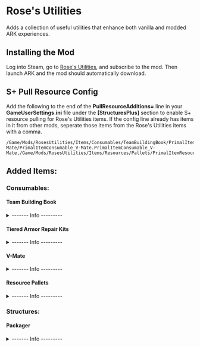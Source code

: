 # Rose's Utilities
Adds a collection of useful utilities that enhance both vanilla and modded ARK experiences.

## Installing the Mod
Log into Steam, go to [Rose's Utilities](https://steamcommunity.com/sharedfiles/filedetails/?id=2939004410), and subscribe to the mod. Then launch ARK and the mod should automatically download.

## S+ Pull Resource Config
Add the following to the end of the **PullResourceAdditions=** line in your **GameUserSettings.ini** file under the **\[StructuresPlus\]** section to enable S+ resource pulling for Rose's Utilities items. If the config line already has items in it from other mods, seperate those items from the Rose's Utilities items with a comma.

```
/Game/Mods/RosesUtilities/Items/Consumables/TeamBuildingBook/PrimalItemConsumable_TeamBuildingBook.PrimalItemConsumable_TeamBuildingBook,/Game/Mods/RosesUtilities/Items/Consumables/ArmorRepairKit/Crude/PrimalItemConsumable_ArmorRepairKitCrude.PrimalItemConsumable_ArmorRepairKitCrude,/Game/Mods/RosesUtilities/Items/Consumables/ArmorRepairKit/Basic/PrimalItemConsumable_ArmorRepairKitBasic.PrimalItemConsumable_ArmorRepairKitBasic,/Game/Mods/RosesUtilities/Items/Consumables/ArmorRepairKit/Advanced/PrimalItemConsumable_ArmorRepairKitAdvanced.PrimalItemConsumable_ArmorRepairKitAdvanced,/Game/Mods/RosesUtilities/Items/Consumables/ArmorRepairKit/Universal/PrimalItemConsumable_ArmorRepairKitUniversal.PrimalItemConsumable_ArmorRepairKitUniversal,/Game/Mods/RosesUtilities/Items/Consumables/V-Mate/PrimalItemConsumable_V-Mate.PrimalItemConsumable_V-Mate,/Game/Mods/RosesUtilities/Items/Resources/Pallets/PrimalItemResourcePallet_MetalIngot.PrimalItemResourcePallet_MetalIngot,/Game/Mods/RosesUtilities/Items/Resources/Pallets/PrimalItemResourcePallet_ScrapMetalIngot.PrimalItemResourcePallet_ScrapMetalIngot,/Game/Mods/RosesUtilities/Items/Resources/Pallets/PrimalItemResourcePallet_Crystal.PrimalItemResourcePallet_Crystal,/Game/Mods/RosesUtilities/Items/Resources/Pallets/PrimalItemResourcePallet_Wood.PrimalItemResourcePallet_Wood,/Game/Mods/RosesUtilities/Items/Resources/Pallets/PrimalItemResourcePallet_FungalWood.PrimalItemResourcePallet_FungalWood,/Game/Mods/RosesUtilities/Items/Resources/Pallets/PrimalItemResourcePallet_CorruptedWood.PrimalItemResourcePallet_CorruptedWood,/Game/Mods/RosesUtilities/Items/Resources/Pallets/PrimalItemResourcePallet_Stone.PrimalItemResourcePallet_Stone,/Game/Mods/RosesUtilities/Items/Resources/Pallets/PrimalItemResourcePallet_Obsidian.PrimalItemResourcePallet_Obsidian,/Game/Mods/RosesUtilities/Items/Resources/Pallets/PrimalItemResourcePallet_ElementShard.PrimalItemResourcePallet_ElementShard,/Game/Mods/RosesUtilities/Items/Resources/Pallets/PrimalItemResourcePallet_Flint.PrimalItemResourcePallet_Flint,/Game/Mods/RosesUtilities/Items/Resources/Pallets/PrimalItemResourcePallet_Charcoal.PrimalItemResourcePallet_Charcoal
```
	
## Added Items:
### Consumables:
#### Team Building Book
<details><summary>------- Info ---------</summary>

When used while riding a dinosaur, adds 25-50% imprint quality and sets the imprinter to the rider.

Cannot be used on dinosaurs fully imprinted to you.
```
cheat giveitem "Blueprint'/Game/Mods/RosesUtilities/Items/Consumables/TeamBuildingBook/PrimalItemConsumable_TeamBuildingBook.PrimalItemConsumable_TeamBuildingBook'" 40 0 false
```
</details>

#### Tiered Armor Repair Kits
<details><summary>------- Info ---------</summary>
	
A collection of tools and materials that makes repairing armor a cinch.

Use to instantly repair the first damaged or broken piece of armor in your inventory, with equipped armor having priority.

Has 4 tiers with each tier able to repair more types of armor than the previous tier, along with the previous tier's types.
| Tier | Additional Armor Types |
| --- | --- |
| Crude | Cloth, Hide |
| Basic | Fur, Desert, Ghillie, Chitin |
| Advanced | Flak, Hazard, SCUBA(minus chest), Riot |
| Universal | All |

```
cheat giveitem "Blueprint'/Game/Mods/RosesUtilities/Items/Consumables/ArmorRepairKit/Crude/PrimalItemConsumable_ArmorRepairKitCrude.PrimalItemConsumable_ArmorRepairKitCrude'" 40 0 false
```
```
cheat giveitem "Blueprint'/Game/Mods/RosesUtilities/Items/Consumables/ArmorRepairKit/Basic/PrimalItemConsumable_ArmorRepairKitBasic.PrimalItemConsumable_ArmorRepairKitBasic'" 40 0 false
```
```
cheat giveitem "Blueprint'/Game/Mods/RosesUtilities/Items/Consumables/ArmorRepairKit/Advanced/PrimalItemConsumable_ArmorRepairKitAdvanced.PrimalItemConsumable_ArmorRepairKitAdvanced'" 40 0 false
```
```
cheat giveitem "Blueprint'/Game/Mods/RosesUtilities/Items/Consumables/ArmorRepairKit/Universal/PrimalItemConsumable_ArmorRepairKitUniversal.PrimalItemConsumable_ArmorRepairKitUniversal'" 40 0 false
```
</details>

#### V-Mate
<details><summary>------- Info ---------</summary>
	
Are your dinos feeling lonely because they don't have a mate? Worry not, for we have the technology! The patent-pending V-Mate provides your lonely dinosaurs with their very own virtual mate! Just use it on a dinosaur and watch them recieve all the benefits of a mate, without actually needing one!

Works on all dinosaur genders (or lack thereof), because everyone deserves love!
```
cheat giveitem "Blueprint'/Game/Mods/RosesUtilities/Items/Consumables/V-Mate/PrimalItemConsumable_V-Mate.PrimalItemConsumable_V-Mate'" 1 0 false
```
</details>

#### Resource Pallets
<details><summary>------- Info ---------</summary>
	
Compact packages of resources which are lighter and more space efficient than their unpackaged contents. 

Crafted in the [Packager](https://github.com/Daniel0Widing/RosesUtilities#packager), and unpacked by using in an inventory. 

Types: 
- Metal Ingot
- Scrap Metal Ingot
- Crystal
- Wood
- Fungal Wood 
- Corrupted Wood
- Stone
- Obsidian
- Element Shards
- Flint
- Charcoal

*May not be compatibile with stack mods. If you only want to change the stack size of items, use the Game.ini settings instead of a stack mod. If you also want the weight reduction from a stack mod, then the Packager and Resource Pallets are redundant and shouldn't be used.*
```
cheat giveitem "Blueprint'/Game/Mods/RosesUtilities/Items/Resources/Pallets/PrimalItemResourcePallet_MetalIngot.PrimalItemResourcePallet_MetalIngot'" 1 0 false
```
```
cheat giveitem "Blueprint'/Game/Mods/RosesUtilities/Items/Resources/Pallets/PrimalItemResourcePallet_ScrapMetalIngot.PrimalItemResourcePallet_ScrapMetalIngot'" 1 0 false
```
```
cheat giveitem "Blueprint'/Game/Mods/RosesUtilities/Items/Resources/Pallets/PrimalItemResourcePallet_Crystal.PrimalItemResourcePallet_Crystal'" 1 0 false
```
```
cheat giveitem "Blueprint'/Game/Mods/RosesUtilities/Items/Resources/Pallets/PrimalItemResourcePallet_Wood.PrimalItemResourcePallet_Wood'" 1 0 false
```
```
cheat giveitem "Blueprint'/Game/Mods/RosesUtilities/Items/Resources/Pallets/PrimalItemResourcePallet_FungalWood.PrimalItemResourcePallet_FungalWood'" 1 0 false
```
```
cheat giveitem "Blueprint'/Game/Mods/RosesUtilities/Items/Resources/Pallets/PrimalItemResourcePallet_CorruptedWood.PrimalItemResourcePallet_CorruptedWood'" 1 0 false
```
```
cheat giveitem "Blueprint'/Game/Mods/RosesUtilities/Items/Resources/Pallets/PrimalItemResourcePallet_Stone.PrimalItemResourcePallet_Stone'" 1 0 false
```
```
cheat giveitem "Blueprint'/Game/Mods/RosesUtilities/Items/Resources/Pallets/PrimalItemResourcePallet_Obsidian.PrimalItemResourcePallet_Obsidian'" 1 0 false
```
```
cheat giveitem "Blueprint'/Game/Mods/RosesUtilities/Items/Resources/Pallets/PrimalItemResourcePallet_ElementShard.PrimalItemResourcePallet_ElementShard'" 1 0 false
```
```
cheat giveitem "Blueprint'/Game/Mods/RosesUtilities/Items/Resources/Pallets/PrimalItemResourcePallet_Flint.PrimalItemResourcePallet_Flint'" 1 0 false
```
```
cheat giveitem "Blueprint'/Game/Mods/RosesUtilities/Items/Resources/Pallets/PrimalItemResourcePallet_Charcoal.PrimalItemResourcePallet_Charcoal'" 1 0 false
```
</details>

### Structures:
#### Packager
<details><summary>------- Info ---------</summary>

An advanced machine that creates pallets from raw and refined resources. 

Requires electricity from a Generator or Tek Generator. 

Designed to facilitate the use of intermediate and mobile bases.
```
cheat giveitem "Blueprint'/Game/Mods/RosesUtilities/Structures/Packager/PrimalItemStructure_Packager.PrimalItemStructure_Packager'" 1 0 false
```
</details>
